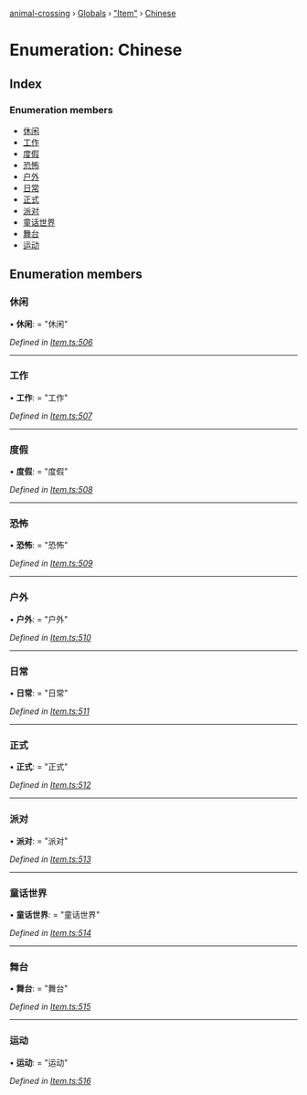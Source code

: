 [animal-crossing](../README.md) › [Globals](../globals.md) › ["Item"](../modules/_item_.md) › [Chinese](_item_.chinese.md)

# Enumeration: Chinese

## Index

### Enumeration members

* [休闲](_item_.chinese.md#休闲)
* [工作](_item_.chinese.md#工作)
* [度假](_item_.chinese.md#度假)
* [恐怖](_item_.chinese.md#恐怖)
* [户外](_item_.chinese.md#户外)
* [日常](_item_.chinese.md#日常)
* [正式](_item_.chinese.md#正式)
* [派对](_item_.chinese.md#派对)
* [童话世界](_item_.chinese.md#童话世界)
* [舞台](_item_.chinese.md#舞台)
* [运动](_item_.chinese.md#运动)

## Enumeration members

###  休闲

• **休闲**: = "休闲"

*Defined in [Item.ts:506](https://github.com/Norviah/animal-crossing/blob/7daadc1/module/types/Item.ts#L506)*

___

###  工作

• **工作**: = "工作"

*Defined in [Item.ts:507](https://github.com/Norviah/animal-crossing/blob/7daadc1/module/types/Item.ts#L507)*

___

###  度假

• **度假**: = "度假"

*Defined in [Item.ts:508](https://github.com/Norviah/animal-crossing/blob/7daadc1/module/types/Item.ts#L508)*

___

###  恐怖

• **恐怖**: = "恐怖"

*Defined in [Item.ts:509](https://github.com/Norviah/animal-crossing/blob/7daadc1/module/types/Item.ts#L509)*

___

###  户外

• **户外**: = "户外"

*Defined in [Item.ts:510](https://github.com/Norviah/animal-crossing/blob/7daadc1/module/types/Item.ts#L510)*

___

###  日常

• **日常**: = "日常"

*Defined in [Item.ts:511](https://github.com/Norviah/animal-crossing/blob/7daadc1/module/types/Item.ts#L511)*

___

###  正式

• **正式**: = "正式"

*Defined in [Item.ts:512](https://github.com/Norviah/animal-crossing/blob/7daadc1/module/types/Item.ts#L512)*

___

###  派对

• **派对**: = "派对"

*Defined in [Item.ts:513](https://github.com/Norviah/animal-crossing/blob/7daadc1/module/types/Item.ts#L513)*

___

###  童话世界

• **童话世界**: = "童话世界"

*Defined in [Item.ts:514](https://github.com/Norviah/animal-crossing/blob/7daadc1/module/types/Item.ts#L514)*

___

###  舞台

• **舞台**: = "舞台"

*Defined in [Item.ts:515](https://github.com/Norviah/animal-crossing/blob/7daadc1/module/types/Item.ts#L515)*

___

###  运动

• **运动**: = "运动"

*Defined in [Item.ts:516](https://github.com/Norviah/animal-crossing/blob/7daadc1/module/types/Item.ts#L516)*
